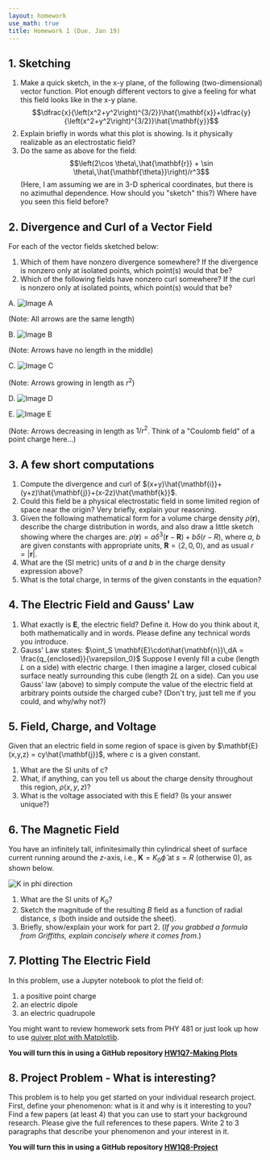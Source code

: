 ```yaml
---
layout: homework
use_math: true
title: Homework 1 (Due. Jan 19)
---
```


## 1. Sketching

1. Make a quick sketch, in the x-y plane, of the following (two-dimensional) vector function. Plot enough different vectors to give a feeling for what this field looks like in the x-y plane.
$$\dfrac{x}{\left(x^2+y^2\right)^{3/2}}\hat{\mathbf{x}}+\dfrac{y}{\left(x^2+y^2\right)^{3/2}}\hat{\mathbf{y}}$$
2. Explain briefly in words what this plot is showing. Is it physically realizable as an electrostatic field?
3. Do the same as above for the field:
$$\left(2\cos \theta\,\hat{\mathbf{r}} + \sin \theta\,\hat{\mathbf{\theta}}\right)/r^3$$
(Here, I am assuming we are in 3-D spherical coordinates, but there is no azimuthal dependence. How should you "sketch" this?) Where have you seen this field before?

## 2. Divergence and Curl of a Vector Field

For each of the vector fields sketched below:

1. Which of them have nonzero divergence somewhere? If the divergence is nonzero only at isolated points, which point(s) would that be?
2. Which of the following fields have nonzero curl somewhere? If the curl is nonzero only at isolated points, which point(s) would that be?

A. ![Image A][a]

(Note: All arrows are the same length)

B. ![Image B][b]

(Note: Arrows have no length in the middle)

C. ![Image C][c]

(Note: Arrows growing in length as $r^2$)

D. ![Image D][d]

E. ![Image E][e]

(Note: Arrows decreasing in length as $1/r^2$.  Think of a "Coulomb field" of a point charge here...)

## 3. A few short computations

1. Compute the divergence and curl of $(x+y)\hat{\mathbf{i}}+(y+z)\hat{\mathbf{j}}+(x-2z)\hat{\mathbf{k}}$.
2. Could this field be a physical electrostatic field in some limited region of space near the origin? Very briefly, explain your reasoning.
3. Given the following mathematical form for a volume charge density $\rho(\mathbf{r})$, describe the charge distribution in words, and also draw a little sketch showing where the charges are: $\rho(\mathbf{r}) = a\delta^3(\mathbf{r}-\mathbf{R}) + b\delta(r-R)$, where $a$, $b$ are given constants with appropriate units, $\mathbf{R}=\langle 2,0,0\rangle$, and as usual $r = \lvert\mathbf{r}\rvert$.
4. What are the (SI metric) units of $a$ and $b$ in the charge density expression above?
5. What is the total charge, in terms of the given constants in the equation?

## 4. The Electric Field and Gauss' Law

1. What exactly is $\mathbf{E}$, the electric field? Define it. How do you think about it, both mathematically and in words. Please define any technical words you introduce.
2. Gauss' Law states: $\oint_S \mathbf{E}\cdot\hat{\mathbf{n}}\,dA = \frac{q_{enclosed}}{\varepsilon_0}$
Suppose I evenly fill a cube (length $L$ on a side) with electric charge. I then imagine a larger, closed cubical surface neatly surrounding this cube (length $2L$ on a side). Can you use Gauss' law (above) to simply compute the value of the electric field at arbitrary points outside the charged cube? (Don't try, just tell me if you could, and why/why not?)

## 5. Field, Charge, and Voltage

Given that an electric field in some region of space is given by $\mathbf{E}(x,y,z) = cy\hat{\mathbf{j}}$, where $c$ is a given constant.

1. What are the SI units of c?
2. What, if anything, can you tell us about the charge density throughout this region, $\rho(x,y,z)$?
3. What is the voltage associated with this E field? (Is your answer unique?)

## 6. The Magnetic Field

You have an infinitely tall, infinitesimally thin cylindrical sheet of surface current running around the $z$-axis, i.e., $\mathbf{K} = K_0 \hat{\phi}$ at $s=R$ (otherwise 0), as shown below.

![K in phi direction][K]

1. What are the SI units of $K_0$?
2. Sketch the magnitude of the resulting $B$ field as a function of radial distance, $s$
(both inside and outside the sheet).
3. Briefly, show/explain your work for part 2. (*If you grabbed a formula from Griffiths, explain concisely where it comes from.*)

[a]: ./images/hw1/a.png
[b]: ./images/hw1/b.png
[c]: ./images/hw1/c.png
[d]: ./images/hw1/d.png
[e]: ./images/hw1/e.png
[K]: ./images/hw1/K_phi.png

## 7. Plotting The Electric Field

In this problem, use a Jupyter notebook to plot the field of:

1. a positive point charge
2. an electric dipole
3. an electric quadrupole

You might want to review homework sets from PHY 481 or just look up how to use [quiver plot with Matplotlib](http://matplotlib.org/examples/pylab_examples/quiver_demo.html).

**You will turn this in using a GitHub repository [HW1Q7-Making Plots](https://classroom.github.com/assignment-invitations/78aa7c911d84cbe22d6368882c8b638b)**

## 8. Project Problem - What is interesting?

This problem is to help you get started on your individual research project. First, define your phenomenon: what is it and why is it interesting to you? Find a few papers (at least 4) that you can use to start your background research. Please give the full references to these papers. Write 2 to 3 paragraphs that describe your phenomenon and your interest in it.

**You will turn this in using a GitHub repository [HW1Q8-Project](https://classroom.github.com/assignment-invitations/3f696968d8ebbe12577d71d8c00565d5)**
